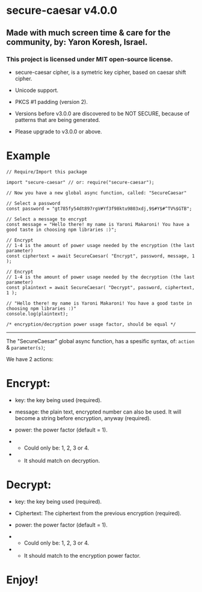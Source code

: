 
# secure-caesar v4.0.0 

## Made with much screen time & care for the community, by: Yaron Koresh, Israel.

### This project is licensed under MIT open-source license.

* secure-caesar cipher, is a symetric key cipher, based on caesar shift cipher.

* Unicode support.

* PKCS #1 padding (version 2).

* Versions before v3.0.0 are discovered to be NOT SECURE, because of patterns that are being generated.

* Please upgrade to v3.0.0 or above.

# Example

```
// Require/Import this package

import "secure-caesar" // or: require("secure-caesar");

// Now you have a new global async function, called: "SecureCaesar"

// Select a password
const password = "gt785fy54dt897rgV#Yf3f98ktu9803xdj,9$#Y$#^TV%$GTB";

// Select a message to encrypt
const message = "Hello there! my name is Yaroni Makaroni! You have a good taste in choosing npm libraries :)";

// Encrypt
// 1-4 is the amount of power usage needed by the encryption (the last parameter)
const ciphertext = await SecureCaesar( "Encrypt", password, message, 1 );

// Encrypt
// 1-4 is the amount of power usage needed by the decryption (the last parameter)
const plaintext = await SecureCaesar( "Decrypt", password, ciphertext, 1 );

// "Hello there! my name is Yaroni Makaroni! You have a good taste in choosing npm libraries :)"
console.log(plaintext);

/* encryption/decryption power usage factor, should be equal */
```

---

The "SecureCaesar" global async function, has a spesific syntax, of: `action` & `parameter(s)`;

We have 2 actions:

# Encrypt:

* key: the key being used (required).

* message: the plain text, encrypted number can also be used. It will become a string before encryption, anyway (required).

* power: the power factor (default = 1).

* * Could only be: 1, 2, 3 or 4.

* * It should match on decryption.

# Decrypt:

* key: the key being used (required).

* Ciphertext: The ciphertext from the previous encryption (required).

* power: the power factor (default = 1).

* * Could only be: 1, 2, 3 or 4.

* * It should match to the encryption power factor.

# Enjoy!
